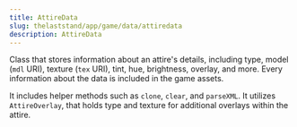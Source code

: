 ```yaml
---
title: AttireData
slug: thelaststand/app/game/data/attiredata
description: AttireData
---
```


Class that stores information about an attire's details, including type, model (`mdl` URI), texture (`tex` URI), tint, hue, brightness, overlay, and more. Every information about the data is included in the game assets.

It includes helper methods such as `clone`, `clear`, and `parseXML`. It utilizes `AttireOverlay`, that holds type and texture for additional overlays within the attire.

